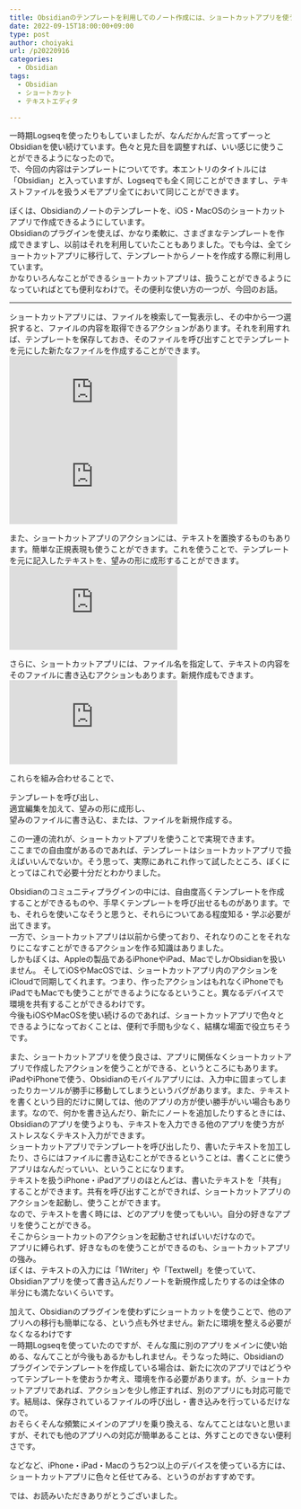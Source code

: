 ```yaml
---
title: Obsidianのテンプレートを利用してのノート作成には、ショートカットアプリを使う
date: 2022-09-15T18:00:00+09:00
type: post
author: choiyaki
url: /p20220916
categories:
  - Obsidian
tags:
  - Obsidian
  - ショートカット
  - テキストエディタ

---
```

  
一時期Logseqを使ったりもしていましたが、なんだかんだ言ってずーっとObsidianを使い続けています。色々と見た目を調整すれば、いい感じに使うことができるようになったので。  
で、今回の内容はテンプレートについてです。本エントリのタイトルには「Obsidian」と入っていますが、Logseqでも全く同じことができますし、テキストファイルを扱うメモアプリ全てにおいて同じことができます。  
  
ぼくは、Obsidianのノートのテンプレートを、iOS・MacOSのショートカットアプリで作成できるようにしています。  
Obsidianのプラグインを使えば、かなり柔軟に、さまざまなテンプレートを作成できますし、以前はそれを利用していたこともありました。でも今は、全てショートカットアプリに移行して、テンプレートからノートを作成する際に利用しています。  
かなりいろんなことができるショートカットアプリは、扱うことができるようになっていればとても便利なわけで。その便利な使い方の一つが、今回のお話。  
  
---
  
ショートカットアプリには、ファイルを検索して一覧表示し、その中から一つ選択すると、ファイルの内容を取得できるアクションがあります。それを利用すれば、テンプレートを保存しておき、そのファイルを呼び出すことでテンプレートを元にした新たなファイルを作成することができます。  
![](https://gyazo.com/ffaf7788f386df254bce67952743ff58.img)  
![](https://gyazo.com/c0b27faef3e039be1029f8905b8b6835.img)  
  
また、ショートカットアプリのアクションには、テキストを置換するものもあります。簡単な正規表現も使うことができます。これを使うことで、テンプレートを元に記入したテキストを、望みの形に成形することができます。  
![](https://gyazo.com/cd2aacbc8dc804a858080156b65d2576.img)  
  
さらに、ショートカットアプリには、ファイル名を指定して、テキストの内容をそのファイルに書き込むアクションもあります。新規作成もできます。  
![](https://gyazo.com/e8d1bf87005f1033157ca583ea89bd8a.img)  
  
これらを組み合わせることで、  
  
テンプレートを呼び出し、  
適宜編集を加えて、望みの形に成形し、  
望みのファイルに書き込む、または、ファイルを新規作成する。  
  
この一連の流れが、ショートカットアプリを使うことで実現できます。  
ここまでの自由度があるのであれば、テンプレートはショートカットアプリで扱えばいいんでないか。そう思って、実際にあれこれ作って試したところ、ぼくにとってはこれで必要十分だとわかりました。  
  
Obsidianのコミュニティプラグインの中には、自由度高くテンプレートを作成することができるものや、手早くテンプレートを呼び出せるものがあります。でも、それらを使いこなそうと思うと、それらについてある程度知る・学ぶ必要が出てきます。  
一方で、ショートカットアプリは以前から使っており、それなりのことをそれなりにこなすことができるアクションを作る知識はありました。  
しかもぼくは、Appleの製品であるiPhoneやiPad、MacでしかObsidianを扱いません。 そしてiOSやMacOSでは、ショートカットアプリ内のアクションをiCloudで同期してくれます。つまり、作ったアクションはもれなくiPhoneでもiPadでもMacでも使うことができるようになるということ。異なるデバイスで環境を共有することができるわけです。  
今後もiOSやMacOSを使い続けるのであれば、ショートカットアプリで色々とできるようになっておくことは、便利で手間も少なく、結構な場面で役立ちそうです。  
  
また、ショートカットアプリを使う良さは、アプリに関係なくショートカットアプリで作成したアクションを使うことができる、というところにもあります。  
iPadやiPhoneで使う、Obsidianのモバイルアプリには、入力中に固まってしまったりカーソルが勝手に移動してしまうというバグがあります。また、テキストを書くという目的だけに関しては、他のアプリの方が使い勝手がいい場合もあります。なので、何かを書き込んだり、新たにノートを追加したりするときには、Obsidianのアプリを使うよりも、テキストを入力できる他のアプリを使う方がストレスなくテキスト入力ができます。  
ショートカットアプリでテンプレートを呼び出したり、書いたテキストを加工したり、さらにはファイルに書き込むことができるということは、書くことに使うアプリはなんだっていい、ということになります。  
テキストを扱うiPhone・iPadアプリのほとんどは、書いたテキストを「共有」することができます。共有を呼び出すことができれば、ショートカットアプリのアクションを起動し、使うことができます。  
なので、テキストを書く時には、どのアプリを使ってもいい。自分の好きなアプリを使うことができる。  
そこからショートカットのアクションを起動させればいいだけなので。  
アプリに縛られず、好きなものを使うことができるのも、ショートカットアプリの強み。  
ぼくは、テキストの入力には「1Writer」や「Textwell」を使っていて、Obsidianアプリを使って書き込んだりノートを新規作成したりするのは全体の半分にも満たないくらいです。  
  
加えて、Obsidianのプラグインを使わずにショートカットを使うことで、他のアプリへの移行も簡単になる、という点も外せません。新たに環境を整える必要がなくなるわけです  
一時期Logseqを使っていたのですが、そんな風に別のアプリをメインに使い始める、なんてことが今後もあるかもしれません。そうなった時に、Obsidianのプラグインでテンプレートを作成している場合は、新たに次のアプリではどうやってテンプレートを使おうか考え、環境を作る必要があります。が、ショートカットアプリであれば、アクションを少し修正すれば、別のアプリにも対応可能です。結局は、保存されているファイルの呼び出し・書き込みを行っているだけなので。  
おそらくそんな頻繁にメインのアプリを乗り換える、なんてことはないと思いますが、それでも他のアプリへの対応が簡単あることは、外すことのできない便利さです。  
  
などなど、iPhone・iPad・Macのうち2つ以上のデバイスを使っている方には、ショートカットアプリに色々と任せてみる、というのがおすすめです。  
  
では、お読みいただきありがとうございました。